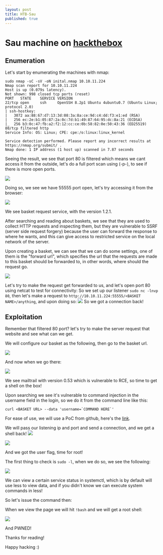 ```yaml
---
layout: post
title: HTB-Sau
published: true
---
```

# Sau machine on [hackthebox](https://app.hackthebox.com)


## Enumeration 


Let's start by enumerating the machines with nmap:
```
sudo nmap -sC -sV -oN inital.nmap 10.10.11.224
Nmap scan report for 10.10.11.224
Host is up (0.079s latency).
Not shown: 998 closed tcp ports (reset)
PORT   STATE    SERVICE VERSION
22/tcp open     ssh     OpenSSH 8.2p1 Ubuntu 4ubuntu0.7 (Ubuntu Linux; protocol 2.0)
| ssh-hostkey: 
|   3072 aa:88:67:d7:13:3d:08:3a:8a:ce:9d:c4:dd:f3:e1:ed (RSA)
|   256 ec:2e:b1:05:87:2a:0c:7d:b1:49:87:64:95:dc:8a:21 (ECDSA)
|_  256 b3:0c:47:fb:a2:f2:12:cc:ce:0b:58:82:0e:50:43:36 (ED25519)
80/tcp filtered http
Service Info: OS: Linux; CPE: cpe:/o:linux:linux_kernel

Service detection performed. Please report any incorrect results at https://nmap.org/submit/ .
Nmap done: 1 IP address (1 host up) scanned in 7.87 seconds
```

Seeing the result, we see that port 80 is filtered which means we cant access it from the outside, let's do a full port scan using (-p-), to see if there is more open ports.

![](../assets/images/sau/20240106183919.png)

Doing so, we see we have 55555 port open, let's try accessing it from the browser:

![](../assets/images/sau/20230918212338.png)

We see basket request service, with the version 1.2.1.

After searching and reading about baskets, we see that they are used to collect HTTP requests and inspecting them, but they are vulnerable to SSRF (server side request forgery) because the user can forward the response to where he wants, and this can give access to restricted service on the local network of the server.

Upon creating a basket, we can see that we can do some settings, one of them is the "forward url", which specifies the url that the requests are made to this basket should be forwarded to, in other words, where should the request go.

![](../assets/images/sau/20240106184729.png)

Let's try to make the request get forwarded to us, and let's open port 80 using netcat to test for connectivity:
So we set up our listener `sudo nc -lnvp 80`, then let's make a request to
`http://10.10.11.224:55555/<BASKET NAME>/anything`, and upon doing so:
![](../assets/images/sau/20240106185007.png)
So we got a connection back!

## Exploitation


Remember that filtered 80 port? let's try to make the server request that website and see what can we get.

We will configure our basket as the following, then go to the basket url.

![](../assets/images/sau/20240106192727.png)

And now when we go there:

![](../assets/images/sau/20240106192943.png)

We see mailtrail with version 0.53 which is vulnerable to RCE, so time to get a shell on the box!

Upon searching we see it's vulnerable to command injection in the username field in the login, so we do it from the command line like this:
```
curl <BASKET URL> --data 'username=`COMMAND HERE`'
```
For ease of use, we will use a PoC from github, here's the [link](https://github.com/DcardosoGH/Maltrail-0.53-RCE-/blob/main/exploit.py).

We will pass our listening ip and port and send a connection, and we get a shell back!
![](../assets/images/sau/20240106200120.png)

![](../assets/images/sau/20240106200238.png)

And we got the user flag, time for root!

The first thing to check is `sudo -l`, when we do so, we see the following:

![](../assets/images/sau/20240106200451.png)

We can view a certain service status in systemctl, which is by default will use less to view data, and if you didn't know we can execute system commands in less!

So let's issue the command then:

When we view the page we will hit `!bash` and we will get a root shell:

![](../assets/images/sau/20240106200657.png)

And PWNED!

Thanks for reading!

Happy hacking :)